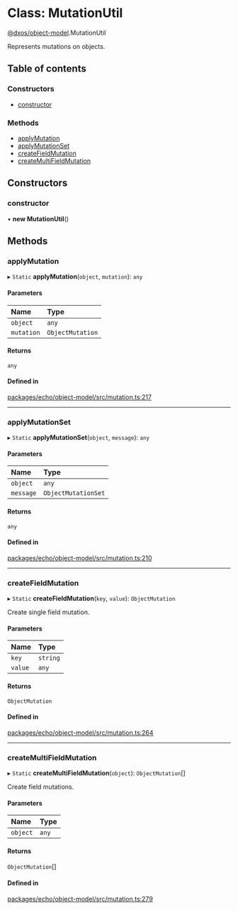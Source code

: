 # Class: MutationUtil

[@dxos/object-model](../modules/dxos_object_model.md).MutationUtil

Represents mutations on objects.

## Table of contents

### Constructors

- [constructor](dxos_object_model.MutationUtil.md#constructor)

### Methods

- [applyMutation](dxos_object_model.MutationUtil.md#applymutation)
- [applyMutationSet](dxos_object_model.MutationUtil.md#applymutationset)
- [createFieldMutation](dxos_object_model.MutationUtil.md#createfieldmutation)
- [createMultiFieldMutation](dxos_object_model.MutationUtil.md#createmultifieldmutation)

## Constructors

### constructor

• **new MutationUtil**()

## Methods

### applyMutation

▸ `Static` **applyMutation**(`object`, `mutation`): `any`

#### Parameters

| Name | Type |
| :------ | :------ |
| `object` | `any` |
| `mutation` | `ObjectMutation` |

#### Returns

`any`

#### Defined in

[packages/echo/object-model/src/mutation.ts:217](https://github.com/dxos/dxos/blob/e3b936721/packages/echo/object-model/src/mutation.ts#L217)

___

### applyMutationSet

▸ `Static` **applyMutationSet**(`object`, `message`): `any`

#### Parameters

| Name | Type |
| :------ | :------ |
| `object` | `any` |
| `message` | `ObjectMutationSet` |

#### Returns

`any`

#### Defined in

[packages/echo/object-model/src/mutation.ts:210](https://github.com/dxos/dxos/blob/e3b936721/packages/echo/object-model/src/mutation.ts#L210)

___

### createFieldMutation

▸ `Static` **createFieldMutation**(`key`, `value`): `ObjectMutation`

Create single field mutation.

#### Parameters

| Name | Type |
| :------ | :------ |
| `key` | `string` |
| `value` | `any` |

#### Returns

`ObjectMutation`

#### Defined in

[packages/echo/object-model/src/mutation.ts:264](https://github.com/dxos/dxos/blob/e3b936721/packages/echo/object-model/src/mutation.ts#L264)

___

### createMultiFieldMutation

▸ `Static` **createMultiFieldMutation**(`object`): `ObjectMutation`[]

Create field mutations.

#### Parameters

| Name | Type |
| :------ | :------ |
| `object` | `any` |

#### Returns

`ObjectMutation`[]

#### Defined in

[packages/echo/object-model/src/mutation.ts:279](https://github.com/dxos/dxos/blob/e3b936721/packages/echo/object-model/src/mutation.ts#L279)
